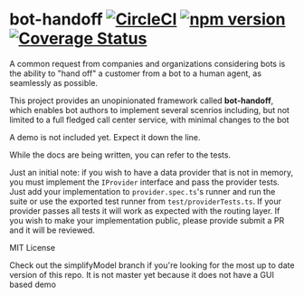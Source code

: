 # bot-handoff [![CircleCI](https://circleci.com/gh/microsoftly/Bot-HandOff.svg?style=shield)](https://circleci.com/gh/microsoftly/bot-handoff) [![npm version](https://badge.fury.io/js/bot-handoff.svg)](https://badge.fury.io/js/bot-handoff) [![Coverage Status](https://coveralls.io/repos/github/microsoftly/bot-handoff/badge.svg?branch=master)](https://coveralls.io/github/microsoftly/bot-handoff?branch=master)

A common request from companies and organizations considering bots is the ability to "hand off" a customer from a bot to a human agent, as seamlessly as possible.

This project provides an unopinionated framework called **bot-handoff**, which enables bot authors to implement several scenrios including, but not limited to a full fledged call center service, with minimal changes to the bot

A demo is not included yet. Expect it down the line.

While the docs are being written, you can refer to the tests.

Just an initial note: if you wish to have a data provider that is not in memory, you must implement the ```IProvider``` interface and pass the provider tests. Just add your implementation to ```provider.spec.ts```'s runner and run the suite or use the exported test runner from ```test/providerTests.ts```. If your provider passes all tests it will work as expected with the routing layer. If you wish to make your implementation public, please provide submit a PR and it will be reviewed.

MIT License


Check out the simplifyModel branch if you're looking for the most up to date version of this repo. It is not master yet because it does not have a GUI based demo
